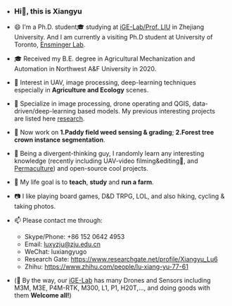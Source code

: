 

- ### Hi👋, this is **Xiangyu**
- 😄 I’m a Ph.D. student🎓 studying at [iGE-Lab/Prof. LIU][IGE] in Zhejiang University. And I am currently a visiting Ph.D student at University of Toronto, [Ensminger Lab][Ensminger Lab]. 
- 🎓 Received my B.E. degree in Agricultural Mechanization and Automation in Northwest A&F University in 2020.
- 🎄 Interest in UAV, image processing, deep-learning techniques especially in **Agriculture and Ecology** scenes.
- 🔬 Specialize in image processing, drone operating and QGIS, data-driven/deep-learning based models. My previous interesting projects are listed here [research]. 
- 🔑 Now work on **1.Paddy field weed sensing & grading**; **2.Forest tree crown instance segmentation**.
- 🌱 Being a divergent-thinking guy, I randomly learn any interesting knowledge (recently including UAV-video filming&editing🎥, and [Permaculture]) and open-source cool projects.
- 🐣 My life goal is to **teach**, **study** and **run a farm**. 
- 📷 I like playing board games, D&D TRPG, LOL, and also hiking, cycling & taking photos.
- 📫 Please contact me through: 
  - Skype/Phone: +86 152 0642 4953
  - Email: luxyzju@zju.edu.cn
  - WeChat: luxiangyugo
  - Research Gate: https://www.researchgate.net/profile/Xiangyu_Lu6
  - Zhihu: https://www.zhihu.com/people/lu-xiang-yu-77-61

- (🧲 By the way, our [iGE-Lab][IGE] has many Drones and Sensors including M3M, M3E, P4M-RTK, M300, L1, P1, H20T,..., and doing goods with them **Welcome all!**)

<!---
HobbitArmy/HobbitArmy is a ✨ special ✨ repository because its `README.md` (this file) appears on your GitHub profile.
You can click the Preview link to take a look at your changes.
--->

[Permaculture]: https://oaec.org/our-work/projects-and-partnerships/permaculture/what-is-permaculture/
[IGE]: https://person.zju.edu.cn/en/liufei#916273
[BEFC]: (http://www.caefs.zju.edu.cn/caefsen/)
[ODM]: https://github.com/OpenDroneMap/ODM 
[Drone-Footprints]: https://github.com/spifftek70/Drone-Footprints 
[Ensminger Lab]: https://ensminger.csb.utoronto.ca/profile-luke-lu/
[research]: https://hobbitarmy.github.io/research 

